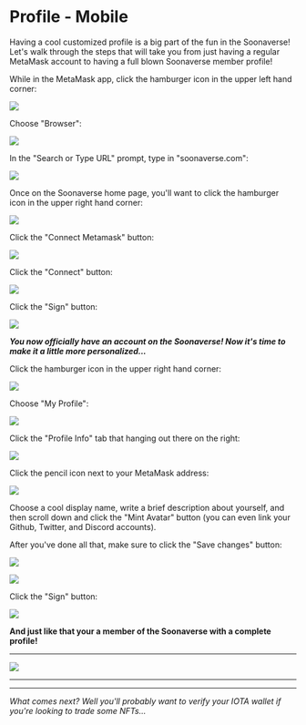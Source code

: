 # Profile - Mobile

Having a cool customized profile is a big part of the fun in the Soonaverse! Let's walk through the steps that will take you from just having a regular MetaMask account to having a full blown Soonaverse member profile!



While in the MetaMask app, click the hamburger icon in the upper left hand corner:

![](<../../.gitbook/assets/image (25).png>)

Choose "Browser":

![](<../../.gitbook/assets/image (18).png>)

In the "Search or Type URL" prompt, type in "soonaverse.com":

![](<../../.gitbook/assets/image (28).png>)

Once on the Soonaverse home page, you'll want to click the hamburger icon in the upper right hand corner:

![](<../../.gitbook/assets/image (12).png>)

Click the "Connect Metamask" button:

![](<../../.gitbook/assets/image (14).png>)

Click the "Connect" button:

![](<../../.gitbook/assets/image (9).png>)

Click the "Sign" button:

![](<../../.gitbook/assets/image (22).png>)



_**You now officially have an account on the Soonaverse! Now it's time to make it a little more personalized...**_



Click the hamburger icon in the upper right hand corner:

![](<../../.gitbook/assets/image (13).png>)

Choose "My Profile":

![](<../../.gitbook/assets/image (16).png>)

Click the "Profile Info" tab that hanging out there on the right:

![](<../../.gitbook/assets/image (24).png>)

Click the pencil icon next to your MetaMask address:

![](<../../.gitbook/assets/image (20).png>)

Choose a cool display name, write a brief description about yourself, and then scroll down and click the "Mint Avatar" button (you can even link your Github, Twitter, and Discord accounts).

After you've done all that, make sure to click the "Save changes" button:

![](<../../.gitbook/assets/image (21).png>)

![](<../../.gitbook/assets/image (19).png>)

Click the "Sign" button:

![](<../../.gitbook/assets/image (8).png>)



**And just like that your a member of the Soonaverse with a complete profile!**

****

![](<../../.gitbook/assets/image (27).png>)

****

****

_What comes next? Well you'll probably want to verify your IOTA wallet if you're looking to trade some NFTs..._

